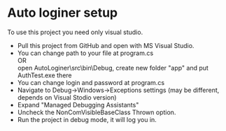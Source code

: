 # Auto loginer setup

To use this project you need only visual studio.

- Pull this project from GitHub and open with MS Visual Studio.
- You can change path to your file at program.cs<br>
OR<br>
open AutoLoginer\src\bin\Debug, create new folder "app" and put AuthTest.exe there
- You can change login and password at program.cs
- Navigate to Debug->Windows->Exceptions settings (may be different, depends on Visual Stodio version)
- Expand "Managed Debugging Assistants"
- Uncheck the NonComVisibleBaseClass Thrown option.
- Run the project in debug mode, it will log you in.

